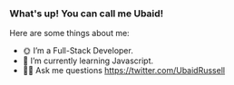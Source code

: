 ### What's up! You can call me Ubaid!


Here are some things about me:

- 🌞 I’m a Full-Stack Developer.
- 🧠 I’m currently learning Javascript.
- ✍🏾 Ask me questions https://twitter.com/UbaidRussell


